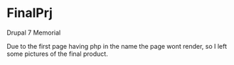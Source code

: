 # FinalPrj
Drupal 7 Memorial

 Due to the first page having php in the name the page wont render, so I left some pictures of the final product.
